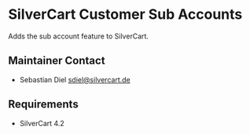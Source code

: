 # SilverCart Customer Sub Accounts
Adds the sub account feature to SilverCart.

## Maintainer Contact
* Sebastian Diel <sdiel@silvercart.de>

## Requirements
* SilverCart 4.2